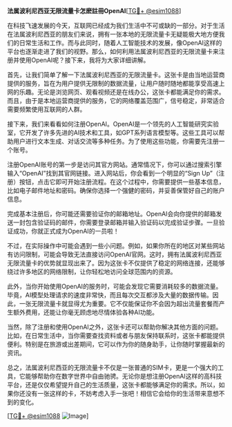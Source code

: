 **法属波利尼西亚无限流量卡怎麽註冊OpenAI**[[TG💪+ @esim1088](https://t.me/s/esim1088)]

在科技飞速发展的今天，互联网已经成为我们生活中不可或缺的一部分。对于生活在法属波利尼西亚的朋友们来说，拥有一张本地的无限流量卡无疑能极大地方便我们的日常生活和工作。而与此同时，随着人工智能技术的发展，像OpenAI这样的平台也逐渐走进了我们的视野。那么，如何利用法属波利尼西亚的无限流量卡来注册并使用OpenAI呢？接下来，我将为大家详细讲解。

首先，让我们简单了解一下法属波利尼西亚的无限流量卡。这张卡是由当地运营商提供的服务，旨在为用户提供无限制的数据流量，让用户随时随地都能享受高速上网的乐趣。无论是浏览网页、观看视频还是在线办公，这张卡都能满足你的需求。而且，由于是本地运营商提供的服务，它的网络覆盖范围广，信号稳定，非常适合需要频繁使用互联网的人群。

接下来，我们来看看如何注册OpenAI。OpenAI是一个领先的人工智能研究实验室，它开发了许多先进的AI技术和工具，如GPT系列语言模型等。这些工具可以帮助用户进行文本生成、对话交流等多种任务。为了使用这些功能，你需要先注册一个账号。

注册OpenAI账号的第一步是访问其官方网站。通常情况下，你可以通过搜索引擎输入“OpenAI”找到其官网链接。进入网站后，你会看到一个明显的“Sign Up”（注册）按钮，点击它即可开始注册流程。在这个过程中，你需要提供一些基本信息，比如电子邮件地址和密码。确保你选择一个强健的密码，并妥善保管好自己的账户信息。

完成基本注册后，你可能还需要验证你的邮箱地址。OpenAI会向你提供的邮箱发送一封包含验证码的邮件，你需要登录邮箱并输入验证码以完成验证步骤。一旦验证成功，你就正式成为OpenAI的一员啦！

不过，在实际操作中可能会遇到一些小问题。例如，如果你所在的地区对某些网站有访问限制，可能会导致无法直接访问OpenAI官网。这时，拥有法属波利尼西亚无限流量卡的优势就显现出来了。因为这张卡不仅提供了稳定的网络连接，还能够绕过许多地区的网络限制，让你轻松地访问全球范围内的资源。

此外，当你开始使用OpenAI的服务时，可能会发现它需要消耗较多的数据流量。毕竟，AI模型处理请求的速度非常快，而且每次交互都涉及大量的数据传输。因此，一张无限流量卡就显得尤为重要。它不仅能保证你不会因为超出流量套餐而产生额外费用，还能让你毫无顾虑地尽情体验各种AI功能。

当然，除了注册和使用OpenAI之外，这张卡还可以帮助你解决其他方面的问题。比如，在日常生活中，当你需要查找资料或者与朋友保持联系时，这张卡都能提供便利。特别是在旅游或出差期间，它可以作为你的随身助手，让你随时掌握最新的资讯。

总之，法属波利尼西亚的无限流量卡不仅是一张普通的SIM卡，更是一个强大的工具，它能够帮助你在数字世界中自由驰骋。无论你是想注册OpenAI这样的高科技平台，还是仅仅希望提升自己的生活质量，这张卡都能够满足你的需求。所以，如果你还没有一张这样的卡，不妨考虑入手一张吧！相信它会给你的生活带来意想不到的变化。

[[TG💪+ @esim1088](https://t.me/s/esim1088) ![Image](https://i.postimg.cc/4NQfJmqS/Snipaste-2025-05-13-00-14-12.png)]